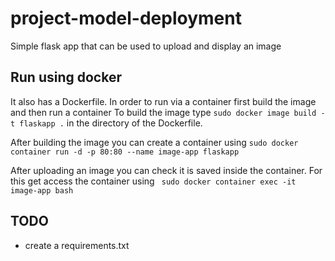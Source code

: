 # project-model-deployment

Simple flask app that can be used to upload and display an image

## Run using docker

It also has a Dockerfile. In order to run via a container first build the image and then run a container
To build the image type
`sudo docker image build -t flaskapp .`
in the directory of the Dockerfile.

After building the image you can create a container using
`sudo docker container run -d -p 80:80 --name image-app flaskapp`

After uploading an image you can check it is saved inside the container. For this get access the container using
` sudo docker container exec -it image-app bash`

## TODO
- create a requirements.txt
